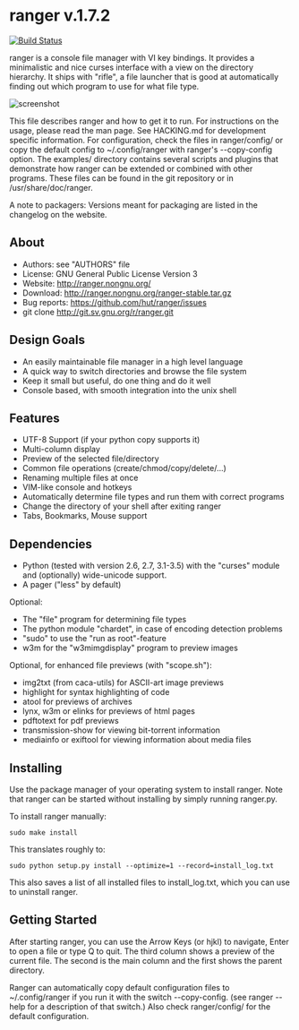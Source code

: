 ranger v.1.7.2
==============

[![Build Status](https://travis-ci.org/ranger/ranger.svg?branch=master)](https://travis-ci.org/ranger/ranger)

ranger is a console file manager with VI key bindings.  It provides a
minimalistic and nice curses interface with a view on the directory hierarchy.
It ships with "rifle", a file launcher that is good at automatically finding
out which program to use for what file type.

![screenshot](https://raw.githubusercontent.com/ranger/ranger-assets/master/screenshots/screenshot.png)

This file describes ranger and how to get it to run.  For instructions on the
usage, please read the man page.  See HACKING.md for development specific
information.  For configuration, check the files in ranger/config/ or copy the
default config to ~/.config/ranger with ranger's --copy-config option.  The
examples/ directory contains several scripts and plugins that demonstrate how
ranger can be extended or combined with other programs.  These files can be
found in the git repository or in /usr/share/doc/ranger.

A note to packagers:  Versions meant for packaging are listed in the changelog
on the website.


About
-----
* Authors:     see "AUTHORS" file
* License:     GNU General Public License Version 3
* Website:     http://ranger.nongnu.org/
* Download:    http://ranger.nongnu.org/ranger-stable.tar.gz
* Bug reports: https://github.com/hut/ranger/issues
* git clone    http://git.sv.gnu.org/r/ranger.git


Design Goals
------------
* An easily maintainable file manager in a high level language
* A quick way to switch directories and browse the file system
* Keep it small but useful, do one thing and do it well
* Console based, with smooth integration into the unix shell


Features
--------
* UTF-8 Support  (if your python copy supports it)
* Multi-column display
* Preview of the selected file/directory
* Common file operations (create/chmod/copy/delete/...)
* Renaming multiple files at once
* VIM-like console and hotkeys
* Automatically determine file types and run them with correct programs
* Change the directory of your shell after exiting ranger
* Tabs, Bookmarks, Mouse support


Dependencies
------------
* Python (tested with version 2.6, 2.7, 3.1-3.5) with the "curses" module
  and (optionally) wide-unicode support.
* A pager ("less" by default)

Optional:

* The "file" program for determining file types
* The python module "chardet", in case of encoding detection problems
* "sudo" to use the "run as root"-feature
* w3m for the "w3mimgdisplay" program to preview images

Optional, for enhanced file previews (with "scope.sh"):

* img2txt (from caca-utils) for ASCII-art image previews
* highlight for syntax highlighting of code
* atool for previews of archives
* lynx, w3m or elinks for previews of html pages
* pdftotext for pdf previews
* transmission-show for viewing bit-torrent information
* mediainfo or exiftool for viewing information about media files


Installing
----------
Use the package manager of your operating system to install ranger.
Note that ranger can be started without installing by simply running ranger.py.

To install ranger manually:

    sudo make install

This translates roughly to:

    sudo python setup.py install --optimize=1 --record=install_log.txt

This also saves a list of all installed files to install_log.txt, which you can
use to uninstall ranger.


Getting Started
---------------
After starting ranger, you can use the Arrow Keys (or hjkl) to navigate, Enter
to open a file or type Q to quit.  The third column shows a preview of the
current file.  The second is the main column and the first shows the parent
directory.

Ranger can automatically copy default configuration files to ~/.config/ranger
if you run it with the switch --copy-config. (see ranger --help for a
description of that switch.)  Also check ranger/config/ for the default
configuration.
